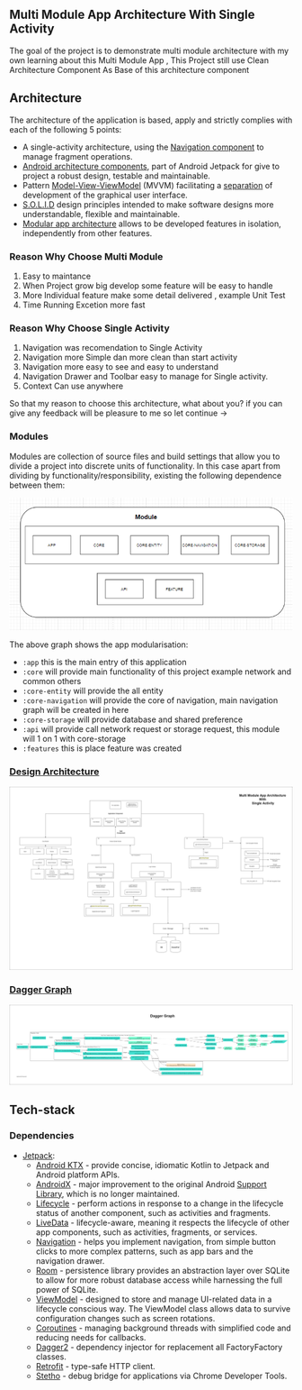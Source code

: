 ## Multi Module App Architecture With Single Activity

The goal of the project is to demonstrate multi module architecture with my own learning about this Multi Module App , This Project still use Clean Architecture Component As Base of this architecture component


## Architecture

The architecture of the application is based, apply and strictly complies with each of the following 5 points:

-   A single-activity architecture, using the [Navigation component](https://developer.android.com/guide/navigation/navigation-getting-started) to manage fragment operations.
-   [Android architecture components](https://developer.android.com/topic/libraries/architecture/), part of Android Jetpack for give to project a robust design, testable and maintainable.
-   Pattern [Model-View-ViewModel](https://en.wikipedia.org/wiki/Model%E2%80%93view%E2%80%93viewmodel) (MVVM) facilitating a [separation](https://en.wikipedia.org/wiki/Separation_of_concerns) of development of the graphical user interface.
-   [S.O.L.I.D](https://en.wikipedia.org/wiki/SOLID) design principles intended to make software designs more understandable, flexible and maintainable.
-   [Modular app architecture](https://proandroiddev.com/build-a-modular-android-app-architecture-25342d99de82) allows to be developed features in isolation, independently from other features.

### Reason Why Choose Multi Module

1. Easy to maintance
2. When Project grow big develop some feature will be easy to handle
3. More Individual feature make some detail delivered , example Unit Test
4. Time Running Excetion more fast

### Reason Why Choose Single Activity

1. Navigation was recomendation to Single Activity
2. Navigation more Simple dan more clean than start activity
3. Navigation more easy to see and easy to understand
4. Navigation Drawer and Toolbar easy to manage for Single activity.
5. Context Can use anywhere

So that my reason to choose this architecture, what about you? if you can give any feedback will be pleasure to me 
so let continue ->

### Modules
Modules are collection of source files and build settings that allow you to divide a project into discrete units of functionality. In this case apart from dividing by functionality/responsibility, existing the following dependence between them:

<p align="center">
 <img src="screenshoot/module.png">
</p>

The above graph shows the app modularisation:

-   `:app` this is the main entry of this application
-   `:core` will provide main functionality of this project example network and common others
-   `:core-entity` will provide the all entity 
-   `:core-navigation` will provide the core of navigation, main navigation graph will be created in here 
-   `:core-storage` will provide database and shared preference
-   `:api` will provide call network request or storage request, this module will 1 on 1 with core-storage
-   `:features` this is place feature was created

### [Design Architecture](https://drive.google.com/file/d/1-CjV67drwM1VndNJ-_k-1OUEAK13ct2c/view?usp=sharing)

<p align="center">
 <img src="screenshoot/Design.png">
</p>

### [Dagger Graph](https://drive.google.com/file/d/1-CjV67drwM1VndNJ-_k-1OUEAK13ct2c/view?usp=sharing)

<p align="center">
 <img src="screenshoot/graph.png">
</p>

## Tech-stack

### Dependencies

-   [Jetpack](https://developer.android.com/jetpack):
    -   [Android KTX](https://developer.android.com/kotlin/ktx.html) - provide concise, idiomatic Kotlin to Jetpack and Android platform APIs.
    -   [AndroidX](https://developer.android.com/jetpack/androidx) - major improvement to the original Android [Support Library](https://developer.android.com/topic/libraries/support-library/index), which is no longer maintained.
    -   [Lifecycle](https://developer.android.com/topic/libraries/architecture/lifecycle) - perform actions in response to a change in the lifecycle status of another component, such as activities and fragments.
    -   [LiveData](https://developer.android.com/topic/libraries/architecture/livedata) - lifecycle-aware, meaning it respects the lifecycle of other app components, such as activities, fragments, or services.
    -   [Navigation](https://developer.android.com/guide/navigation/) - helps you implement navigation, from simple button clicks to more complex patterns, such as app bars and the navigation drawer.
    -   [Room](https://developer.android.com/topic/libraries/architecture/room) - persistence library provides an abstraction layer over SQLite to allow for more robust database access while harnessing the full power of SQLite.
    -   [ViewModel](https://developer.android.com/topic/libraries/architecture/viewmodel) - designed to store and manage UI-related data in a lifecycle conscious way. The ViewModel class allows data to survive configuration changes such as screen rotations.
    -   [Coroutines](https://kotlinlang.org/docs/reference/coroutines-overview.html) - managing background threads with simplified code and reducing needs for callbacks.
    -   [Dagger2](https://dagger.dev/) - dependency injector for replacement all FactoryFactory classes.
    -   [Retrofit](https://square.github.io/retrofit/) - type-safe HTTP client.
    -   [Stetho](http://facebook.github.io/stetho/) - debug bridge for applications via Chrome Developer Tools.





